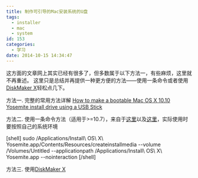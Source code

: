 ```yaml
---
title: 制作可引导的Mac安装系统的U盘
tags:
  - installer
  - mac
  - system
id: 153
categories:
  - 学习
date: 2014-10-15 14:34:47
---
```


这方面的文章网上其实已经有很多了，但多数属于以下方法一，有些麻烦，这里就不再重述。<!--more-->
这里只是总结并再提供一种更方便的方法——使用一条命令或者使用[DiskMaker X](http://diskmakerx.com)轻松点几下。

方法一. 完整的常用方法详解
[How to make a bootable Mac OS X 10.10 Yosemite install drive using a USB Stick](http://www.macworld.co.uk/how-to/mac/make-bootable-mac-os-x-1010-yosemite-install-drive-3575875/)

方法二. 使用一条命令方法（适用于&gt;=10.7），来自于[这里](https://kb.iu.edu/d/bbdj "How do I create install media for Mac OS X 10.7 or later?")以及[这里](http://osxdaily.com/2014/10/16/make-os-x-yosemite-boot-install-drive/)，实际使用时要按照自己的系统环境

[shell]
sudo /Applications/Install\ OS\ X\ Yosemite.app/Contents/Resources/createinstallmedia --volume /Volumes/Untitled --applicationpath /Applications/Install\ OS\ X\ Yosemite.app --nointeraction
[/shell]

方法三. 使用[DiskMaker X](http://diskmakerx.com)